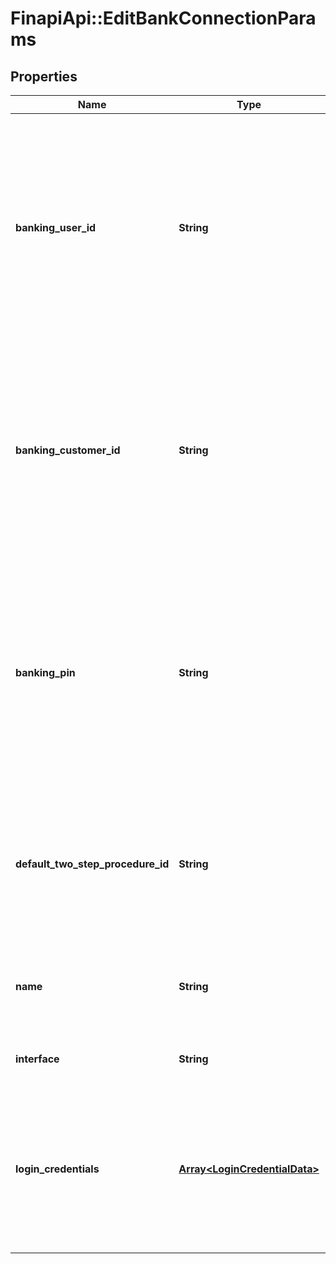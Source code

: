 # FinapiApi::EditBankConnectionParams

## Properties
Name | Type | Description | Notes
------------ | ------------- | ------------- | -------------
**banking_user_id** | **String** | NOTE: This field is deprecated and will be removed at some point. Use &#39;loginCredentials&#39; + &#39;interface&#39; instead. If any of those two fields is used, then the value of this field will be ignored.&lt;br&gt;&lt;br&gt;New online banking user ID. If you do not want to change the current user ID let this field remain unset. In case you need to use finAPI&#39;s web form to let the user update the field, just set the field to any value, so that the service recognizes that you wish to use the web form flow. Note that you cannot clear the current user ID, i.e. a bank connection must always have a user ID (except for when it is a &#39;demo connection&#39;). Max length: 64. | [optional] 
**banking_customer_id** | **String** | NOTE: This field is deprecated and will be removed at some point. Use &#39;loginCredentials&#39; + &#39;interface&#39; instead. If any of those two fields is used, then the value of this field will be ignored.&lt;br&gt;&lt;br&gt;New online banking customer ID. If you do not want to change the current customer ID let this field remain unset. In case you need to use finAPI&#39;s web form to let the user update the field, just set the field to non-empty value, so that the service recognizes that you wish to use the web form flow. If you want to clear the current customer ID, set the field&#39;s value to an empty string (\&quot;\&quot;). Max length: 64. | [optional] 
**banking_pin** | **String** | NOTE: This field is deprecated and will be removed at some point. Use &#39;loginCredentials&#39; + &#39;interface&#39; instead. If any of those two fields is used, then the value of this field will be ignored.&lt;br&gt;&lt;br&gt;New online banking PIN. If you do not want to change the current PIN let this field remain unset. In case you need to use finAPI&#39;s web form to let the user update the field, just set the field to non-empty value, so that the service recognizes that you wish to use the web form flow. If you want to clear the current PIN, set the field&#39;s value to an empty string (\&quot;\&quot;).&lt;br/&gt;&lt;br/&gt;Any symbols are allowed. Max length: 170. | [optional] 
**default_two_step_procedure_id** | **String** | NOTE: In the future, this field will work only in combination with the &#39;interface&#39; field.&lt;br&gt;&lt;br&gt;New default two-step-procedure. Must match the &#39;procedureId&#39; of one of the procedures that are listed in the bank connection. If you do not want to change this field let it remain unset. If you want to clear the current default two-step-procedure, set the field&#39;s value to an empty string (\&quot;\&quot;). | [optional] 
**name** | **String** | New name for the bank connection. Maximum length is 64. If you do not want to change the current name let this field remain unset. If you want to clear the current name, set the field&#39;s value to an empty string (\&quot;\&quot;). | [optional] 
**interface** | **String** | The interface for which you want to edit data. Must be given when you pass &#39;loginCredentials&#39; and/or a &#39;defaultTwoStepProcedureId&#39;. | [optional] 
**login_credentials** | [**Array&lt;LoginCredentialData&gt;**](LoginCredentialData.md) | Set of login credentials that you want to edit. Must be passed in combination with the &#39;interface&#39; field. The labels that you pass must match with the login credential labels that the respective interface defines. If you want to clear the stored value for a credential, you can pass an empty string (\&quot;\&quot;) as value.&lt;br&gt;&lt;br&gt;NOTE: When you pass this field, then the fields &#39;bankingUserId&#39;,&#39;bankingCustomerId&#39; and &#39;bankingPin&#39; will be ignored. | [optional] 


